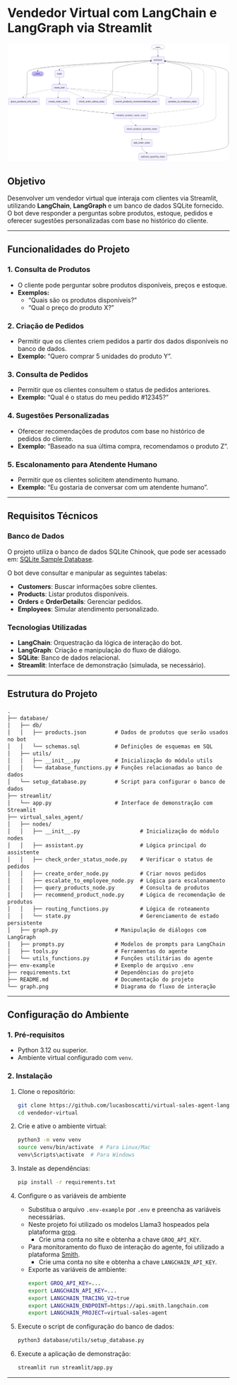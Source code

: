 # Vendedor Virtual com LangChain e LangGraph via Streamlit

![Fluxo de Interação do Vendedor Virtual](./graph.png "Fluxo de Interação do Vendedor Virtual")

## Objetivo

Desenvolver um vendedor virtual que interaja com clientes via Streamlit, utilizando **LangChain**, **LangGraph** e um banco de dados SQLite fornecido. O bot deve responder a perguntas sobre produtos, estoque, pedidos e oferecer sugestões personalizadas com base no histórico do cliente.

---

## Funcionalidades do Projeto

### 1. **Consulta de Produtos**
- O cliente pode perguntar sobre produtos disponíveis, preços e estoque.
- **Exemplos:**
  - “Quais são os produtos disponíveis?”
  - “Qual o preço do produto X?”

### 2. **Criação de Pedidos**
- Permitir que os clientes criem pedidos a partir dos dados disponíveis no banco de dados.
- **Exemplo:** “Quero comprar 5 unidades do produto Y”.

### 3. **Consulta de Pedidos**
- Permitir que os clientes consultem o status de pedidos anteriores.
- **Exemplo:** “Qual é o status do meu pedido #12345?”

### 4. **Sugestões Personalizadas**
- Oferecer recomendações de produtos com base no histórico de pedidos do cliente.
- **Exemplo:** “Baseado na sua última compra, recomendamos o produto Z”.

### 5. **Escalonamento para Atendente Humano**
- Permitir que os clientes solicitem atendimento humano.
- **Exemplo:** “Eu gostaria de conversar com um atendente humano”.

---

## Requisitos Técnicos

### **Banco de Dados**
O projeto utiliza o banco de dados SQLite Chinook, que pode ser acessado em: [SQLite Sample Database](https://www.sqlitetutorial.net/sqlite-sample-database/).

O bot deve consultar e manipular as seguintes tabelas:
- **Customers**: Buscar informações sobre clientes.
- **Products**: Listar produtos disponíveis.
- **Orders** e **OrderDetails**: Gerenciar pedidos.
- **Employees**: Simular atendimento personalizado.

### **Tecnologias Utilizadas**
- **LangChain**: Orquestração da lógica de interação do bot.
- **LangGraph**: Criação e manipulação do fluxo de diálogo.
- **SQLite**: Banco de dados relacional.
- **Streamlit**: Interface de demonstração (simulada, se necessário).

---

## Estrutura do Projeto

```plaintext
.
├── database/
│   ├── db/
│   │   ├── products.json         # Dados de produtos que serão usados no bot
│   │   └── schemas.sql           # Definições de esquemas em SQL
│   ├── utils/
│   │   ├── __init__.py           # Inicialização do módulo utils
│   │   └── database_functions.py # Funções relacionadas ao banco de dados
│   └── setup_database.py         # Script para configurar o banco de dados
├── streamlit/
│   └── app.py                    # Interface de demonstração com Streamlit
├── virtual_sales_agent/
│   ├── nodes/
│   │   ├── __init__.py                   # Inicialização do módulo nodes
│   │   ├── assistant.py                  # Lógica principal do assistente
│   │   ├── check_order_status_node.py    # Verificar o status de pedidos
│   │   ├── create_order_node.py          # Criar novos pedidos
│   │   ├── escalate_to_employee_node.py  # Lógica para escalonamento
│   │   ├── query_products_node.py        # Consulta de produtos
│   │   ├── recommend_product_node.py     # Lógica de recomendação de produtos
│   │   ├── routing_functions.py          # Lógica de roteamento
│   │   └── state.py                      # Gerenciamento de estado persistente
│   ├── graph.py                  # Manipulação de diálogos com LangGraph
│   ├── prompts.py                # Modelos de prompts para LangChain
│   ├── tools.py                  # Ferramentas do agente
│   └── utils_functions.py        # Funções utilitárias do agente
├── env-example                   # Exemplo de arquivo .env
├── requirements.txt              # Dependências do projeto
├── README.md                     # Documentação do projeto
└── graph.png                     # Diagrama do fluxo de interação
```

---

## Configuração do Ambiente

### **1. Pré-requisitos**
- Python 3.12 ou superior.
- Ambiente virtual configurado com `venv`.

### **2. Instalação**
1. Clone o repositório:
   ```bash
   git clone https://github.com/lucasboscatti/virtual-sales-agent-langgraph.git
   cd vendedor-virtual
   ```

2. Crie e ative o ambiente virtual:
   ```bash
   python3 -m venv venv
   source venv/bin/activate  # Para Linux/Mac
   venv\Scripts\activate  # Para Windows
   ```

3. Instale as dependências:
   ```bash
   pip install -r requirements.txt
   ```

4. Configure o as variáveis de ambiente
   - Substitua o arquivo `.env-example` por `.env` e preencha as variáveis necessárias.
   - Neste projeto foi utilizado os modelos Llama3 hospeados pela plataforma [groq](https://groq.com/).
        - Crie uma conta no site e obtenha a chave `GROQ_API_KEY`.
   - Para monitoramento do fluxo de interação do agente, foi utilizado a plataforma [Smith](https://smith.langchain.com/).
        - Crie uma conta no site e obtenha a chave `LANGCHAIN_API_KEY`.
   - Exporte as variáveis de ambiente:
        ```bash
        export GROQ_API_KEY=...
        export LANGCHAIN_API_KEY=...
        export LANGCHAIN_TRACING_V2=true
        export LANGCHAIN_ENDPOINT=https://api.smith.langchain.com
        export LANGCHAIN_PROJECT=virtual-sales-agent
        ```

5. Execute o script de configuração do banco de dados:
    ```bash
    python3 database/utils/setup_database.py
    ```

5. Execute a aplicação de demonstração:
   ```bash
   streamlit run streamlit/app.py
   ```

---
